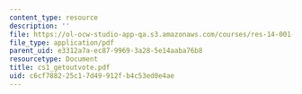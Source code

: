 ```yaml
---
content_type: resource
description: ''
file: https://ol-ocw-studio-app-qa.s3.amazonaws.com/courses/res-14-001-abdul-latif-jameel-poverty-action-lab-executive-training-evaluating-social-programs-2009-spring-2009/c6cf788225c17d49912fb4c53ed0e4ae_cs1_getoutvote.pdf
file_type: application/pdf
parent_uid: e3312a7a-ec87-9969-3a28-5e14aaba76b8
resourcetype: Document
title: cs1_getoutvote.pdf
uid: c6cf7882-25c1-7d49-912f-b4c53ed0e4ae
---
```


